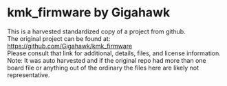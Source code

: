 
# kmk_firmware by Gigahawk  
This is a harvested standardized copy of a project from github.  
The original project can be found at:  
https://github.com/Gigahawk/kmk_firmware  
Please consult that link for additional, details, files, and license information.  
Note: It was auto harvested and if the original repo had more than one board file or anything out of the ordinary the files here are likely not representative.  
    